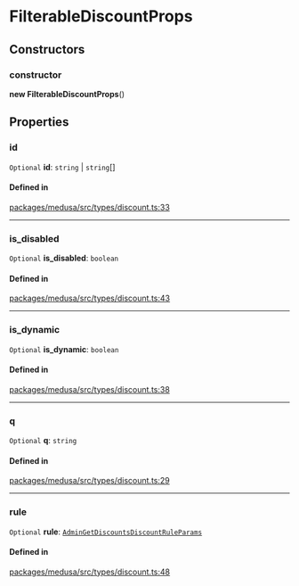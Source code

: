 # FilterableDiscountProps

## Constructors

### constructor

**new FilterableDiscountProps**()

## Properties

### id

 `Optional` **id**: `string` \| `string`[]

#### Defined in

[packages/medusa/src/types/discount.ts:33](https://github.com/medusajs/medusa/blob/3d9f5ae63/packages/medusa/src/types/discount.ts#L33)

___

### is\_disabled

 `Optional` **is\_disabled**: `boolean`

#### Defined in

[packages/medusa/src/types/discount.ts:43](https://github.com/medusajs/medusa/blob/3d9f5ae63/packages/medusa/src/types/discount.ts#L43)

___

### is\_dynamic

 `Optional` **is\_dynamic**: `boolean`

#### Defined in

[packages/medusa/src/types/discount.ts:38](https://github.com/medusajs/medusa/blob/3d9f5ae63/packages/medusa/src/types/discount.ts#L38)

___

### q

 `Optional` **q**: `string`

#### Defined in

[packages/medusa/src/types/discount.ts:29](https://github.com/medusajs/medusa/blob/3d9f5ae63/packages/medusa/src/types/discount.ts#L29)

___

### rule

 `Optional` **rule**: [`AdminGetDiscountsDiscountRuleParams`](AdminGetDiscountsDiscountRuleParams.md)

#### Defined in

[packages/medusa/src/types/discount.ts:48](https://github.com/medusajs/medusa/blob/3d9f5ae63/packages/medusa/src/types/discount.ts#L48)
